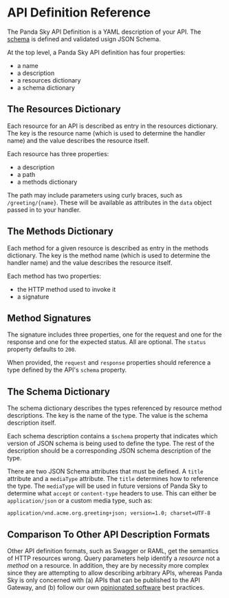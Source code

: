 # API Definition Reference

The Panda Sky API Definition is a YAML description of your API.
The [schema][] is defined and validated usign JSON Schema.

[schema]:https://github.com/pandastrike/panda-sky/blob/master/schema/definition.yaml


At the top level, a Panda Sky API definition
has four properties:

- a name
- a description
- a resources dictionary
- a schema dictionary

## The Resources Dictionary

Each resource for an API
is described as entry in the resources dictionary.
The key is the resource name
(which is used to determine the handler name)
and the value describes the resource itself.

Each resource has three properties:

- a description
- a path
- a methods dictionary

The path may include parameters using curly braces,
such as `/greeting/{name}`.
These will be available as attributes in the `data`
object passed in to your handler.

## The Methods Dictionary

Each method for a given resource
is described as entry in the methods dictionary.
The key is the method name
(which is used to determine the handler name)
and the value describes the resource itself.

Each method has two properties:

- the HTTP method used to invoke it
- a signature

## Method Signatures

The signature includes three properties,
one for the request and one for the response
and one for the expected status.
All are optional.
The `status` property defaults to `200`.

When provided, the `request` and `response`
properties should reference a type defined
by the API's `schema` property.

## The Schema Dictionary

The schema dictionary describes the types
referenced by resource method descriptions.
The key is the name of the type.
The value is the schema description itself.

Each schema description contains
a `$schema` property that indicates which
version of JSON schema is being used
to define the type.
The rest of the description should be
a corresponding JSON schema description
of the type.

There are two JSON Schema attributes that must be defined.
A `title` attribute and a `mediaType` attribute.
The `title` determines how to reference the type.
The `mediaType` will be used in future versions of Panda Sky
to determine what `accept` or `content-type` headers to use.
This can either be `application/json` or a custom media type,
such as:

```
application/vnd.acme.org.greeting+json; version=1.0; charset=UTF-8
```

## Comparison To Other API Description Formats

Other API definition formats, such as Swagger or RAML,
get the semantics of HTTP resources wrong.
Query parameters help identify a _resource_
not a _method_ on a resource.
In addition, they are by necessity more complex
since they are attempting to allow describing
arbitrary APIs, whereas Panda Sky is only concerned with
(a) APIs that can be published to the API Gateway, and
(b) follow our own [opinionated software][] best practices.

[opinionated software]:https://gettingreal.37signals.com/ch04_Make_Opinionated_Software.php
